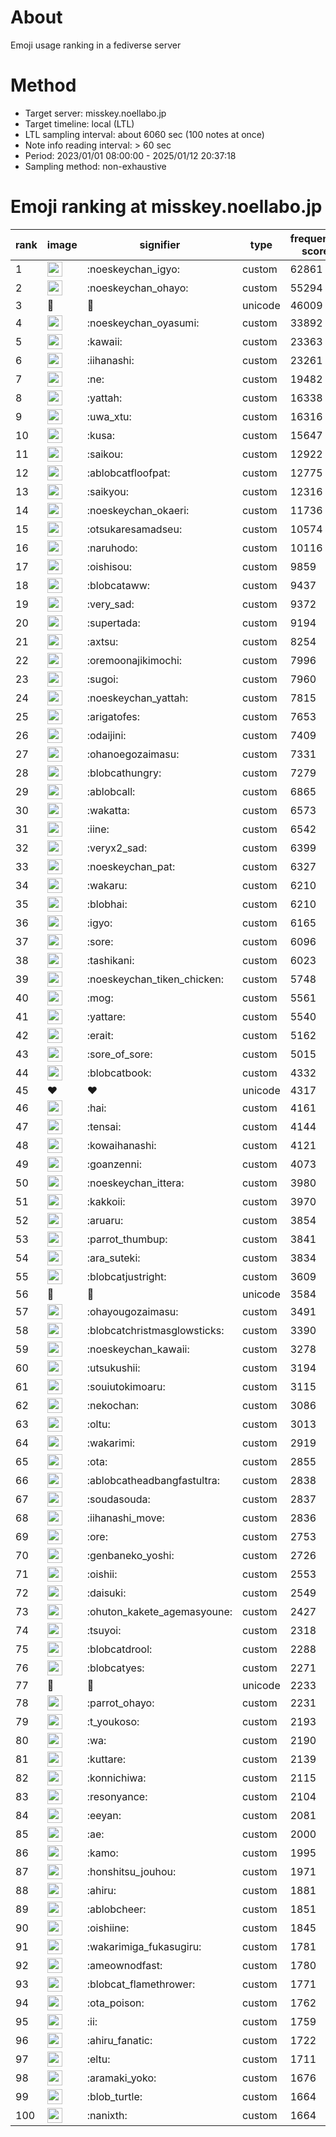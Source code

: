 # About
Emoji usage ranking in a fediverse server

# Method
- Target server: misskey.noellabo.jp
- Target timeline: local (LTL)
- LTL sampling interval: about 6060 sec (100 notes at once)
- Note info reading interval: > 60 sec
- Period: 2023/01/01 08:00:00 - 2025/01/12 20:37:18 
- Sampling method: non-exhaustive

# Emoji ranking at misskey.noellabo.jp

|rank|image|signifier|type|frequency score|
|----|----|----|----|----|
|1|<img height="24" src="https://misskey.noellabo.jp/emoji/noeskeychan_igyo.webp">|:noeskeychan_igyo:|custom|62861|
|2|<img height="24" src="https://misskey.noellabo.jp/emoji/noeskeychan_ohayo.webp">|:noeskeychan_ohayo:|custom|55294|
|3|🎉|🎉|unicode|46009|
|4|<img height="24" src="https://misskey.noellabo.jp/emoji/noeskeychan_oyasumi.webp">|:noeskeychan_oyasumi:|custom|33892|
|5|<img height="24" src="https://misskey.noellabo.jp/emoji/kawaii.webp">|:kawaii:|custom|23363|
|6|<img height="24" src="https://misskey.noellabo.jp/emoji/iihanashi.webp">|:iihanashi:|custom|23261|
|7|<img height="24" src="https://misskey.noellabo.jp/emoji/ne.webp">|:ne:|custom|19482|
|8|<img height="24" src="https://misskey.noellabo.jp/emoji/yattah.webp">|:yattah:|custom|16338|
|9|<img height="24" src="https://misskey.noellabo.jp/emoji/uwa_xtu.webp">|:uwa_xtu:|custom|16316|
|10|<img height="24" src="https://misskey.noellabo.jp/emoji/kusa.webp">|:kusa:|custom|15647|
|11|<img height="24" src="https://misskey.noellabo.jp/emoji/saikou.webp">|:saikou:|custom|12922|
|12|<img height="24" src="https://misskey.noellabo.jp/emoji/ablobcatfloofpat.webp">|:ablobcatfloofpat:|custom|12775|
|13|<img height="24" src="https://misskey.noellabo.jp/emoji/saikyou.webp">|:saikyou:|custom|12316|
|14|<img height="24" src="https://misskey.noellabo.jp/emoji/noeskeychan_okaeri.webp">|:noeskeychan_okaeri:|custom|11736|
|15|<img height="24" src="https://misskey.noellabo.jp/emoji/otsukaresamadseu.webp">|:otsukaresamadseu:|custom|10574|
|16|<img height="24" src="https://misskey.noellabo.jp/emoji/naruhodo.webp">|:naruhodo:|custom|10116|
|17|<img height="24" src="https://misskey.noellabo.jp/emoji/oishisou.webp">|:oishisou:|custom|9859|
|18|<img height="24" src="https://misskey.noellabo.jp/emoji/blobcataww.webp">|:blobcataww:|custom|9437|
|19|<img height="24" src="https://misskey.noellabo.jp/emoji/very_sad.webp">|:very_sad:|custom|9372|
|20|<img height="24" src="https://misskey.noellabo.jp/emoji/supertada.webp">|:supertada:|custom|9194|
|21|<img height="24" src="https://misskey.noellabo.jp/emoji/axtsu.webp">|:axtsu:|custom|8254|
|22|<img height="24" src="https://misskey.noellabo.jp/emoji/oremoonajikimochi.webp">|:oremoonajikimochi:|custom|7996|
|23|<img height="24" src="https://misskey.noellabo.jp/emoji/sugoi.webp">|:sugoi:|custom|7960|
|24|<img height="24" src="https://misskey.noellabo.jp/emoji/noeskeychan_yattah.webp">|:noeskeychan_yattah:|custom|7815|
|25|<img height="24" src="https://misskey.noellabo.jp/emoji/arigatofes.webp">|:arigatofes:|custom|7653|
|26|<img height="24" src="https://misskey.noellabo.jp/emoji/odaijini.webp">|:odaijini:|custom|7409|
|27|<img height="24" src="https://misskey.noellabo.jp/emoji/ohanoegozaimasu.webp">|:ohanoegozaimasu:|custom|7331|
|28|<img height="24" src="https://misskey.noellabo.jp/emoji/blobcathungry.webp">|:blobcathungry:|custom|7279|
|29|<img height="24" src="https://misskey.noellabo.jp/emoji/ablobcall.webp">|:ablobcall:|custom|6865|
|30|<img height="24" src="https://misskey.noellabo.jp/emoji/wakatta.webp">|:wakatta:|custom|6573|
|31|<img height="24" src="https://misskey.noellabo.jp/emoji/iine.webp">|:iine:|custom|6542|
|32|<img height="24" src="https://misskey.noellabo.jp/emoji/veryx2_sad.webp">|:veryx2_sad:|custom|6399|
|33|<img height="24" src="https://misskey.noellabo.jp/emoji/noeskeychan_pat.webp">|:noeskeychan_pat:|custom|6327|
|34|<img height="24" src="https://misskey.noellabo.jp/emoji/wakaru.webp">|:wakaru:|custom|6210|
|35|<img height="24" src="https://misskey.noellabo.jp/emoji/blobhai.webp">|:blobhai:|custom|6210|
|36|<img height="24" src="https://misskey.noellabo.jp/emoji/igyo.webp">|:igyo:|custom|6165|
|37|<img height="24" src="https://misskey.noellabo.jp/emoji/sore.webp">|:sore:|custom|6096|
|38|<img height="24" src="https://misskey.noellabo.jp/emoji/tashikani.webp">|:tashikani:|custom|6023|
|39|<img height="24" src="https://misskey.noellabo.jp/emoji/noeskeychan_tiken_chicken.webp">|:noeskeychan_tiken_chicken:|custom|5748|
|40|<img height="24" src="https://misskey.noellabo.jp/emoji/mog.webp">|:mog:|custom|5561|
|41|<img height="24" src="https://misskey.noellabo.jp/emoji/yattare.webp">|:yattare:|custom|5540|
|42|<img height="24" src="https://misskey.noellabo.jp/emoji/erait.webp">|:erait:|custom|5162|
|43|<img height="24" src="https://misskey.noellabo.jp/emoji/sore_of_sore.webp">|:sore_of_sore:|custom|5015|
|44|<img height="24" src="https://misskey.noellabo.jp/emoji/blobcatbook.webp">|:blobcatbook:|custom|4332|
|45|❤|❤|unicode|4317|
|46|<img height="24" src="https://misskey.noellabo.jp/emoji/hai.webp">|:hai:|custom|4161|
|47|<img height="24" src="https://misskey.noellabo.jp/emoji/tensai.webp">|:tensai:|custom|4144|
|48|<img height="24" src="https://misskey.noellabo.jp/emoji/kowaihanashi.webp">|:kowaihanashi:|custom|4121|
|49|<img height="24" src="https://misskey.noellabo.jp/emoji/goanzenni.webp">|:goanzenni:|custom|4073|
|50|<img height="24" src="https://misskey.noellabo.jp/emoji/noeskeychan_ittera.webp">|:noeskeychan_ittera:|custom|3980|
|51|<img height="24" src="https://misskey.noellabo.jp/emoji/kakkoii.webp">|:kakkoii:|custom|3970|
|52|<img height="24" src="https://misskey.noellabo.jp/emoji/aruaru.webp">|:aruaru:|custom|3854|
|53|<img height="24" src="https://misskey.noellabo.jp/emoji/parrot_thumbup.webp">|:parrot_thumbup:|custom|3841|
|54|<img height="24" src="https://misskey.noellabo.jp/emoji/ara_suteki.webp">|:ara_suteki:|custom|3834|
|55|<img height="24" src="https://misskey.noellabo.jp/emoji/blobcatjustright.webp">|:blobcatjustright:|custom|3609|
|56|🍗|🍗|unicode|3584|
|57|<img height="24" src="https://misskey.noellabo.jp/emoji/ohayougozaimasu.webp">|:ohayougozaimasu:|custom|3491|
|58|<img height="24" src="https://misskey.noellabo.jp/emoji/blobcatchristmasglowsticks.webp">|:blobcatchristmasglowsticks:|custom|3390|
|59|<img height="24" src="https://misskey.noellabo.jp/emoji/noeskeychan_kawaii.webp">|:noeskeychan_kawaii:|custom|3278|
|60|<img height="24" src="https://misskey.noellabo.jp/emoji/utsukushii.webp">|:utsukushii:|custom|3194|
|61|<img height="24" src="https://misskey.noellabo.jp/emoji/souiutokimoaru.webp">|:souiutokimoaru:|custom|3115|
|62|<img height="24" src="https://misskey.noellabo.jp/emoji/nekochan.webp">|:nekochan:|custom|3086|
|63|<img height="24" src="https://misskey.noellabo.jp/emoji/oltu.webp">|:oltu:|custom|3013|
|64|<img height="24" src="https://misskey.noellabo.jp/emoji/wakarimi.webp">|:wakarimi:|custom|2919|
|65|<img height="24" src="https://misskey.noellabo.jp/emoji/ota.webp">|:ota:|custom|2855|
|66|<img height="24" src="https://misskey.noellabo.jp/emoji/ablobcatheadbangfastultra.webp">|:ablobcatheadbangfastultra:|custom|2838|
|67|<img height="24" src="https://misskey.noellabo.jp/emoji/soudasouda.webp">|:soudasouda:|custom|2837|
|68|<img height="24" src="https://misskey.noellabo.jp/emoji/iihanashi_move.webp">|:iihanashi_move:|custom|2836|
|69|<img height="24" src="https://misskey.noellabo.jp/emoji/ore.webp">|:ore:|custom|2753|
|70|<img height="24" src="https://misskey.noellabo.jp/emoji/genbaneko_yoshi.webp">|:genbaneko_yoshi:|custom|2726|
|71|<img height="24" src="https://misskey.noellabo.jp/emoji/oishii.webp">|:oishii:|custom|2553|
|72|<img height="24" src="https://misskey.noellabo.jp/emoji/daisuki.webp">|:daisuki:|custom|2549|
|73|<img height="24" src="https://misskey.noellabo.jp/emoji/ohuton_kakete_agemasyoune.webp">|:ohuton_kakete_agemasyoune:|custom|2427|
|74|<img height="24" src="https://misskey.noellabo.jp/emoji/tsuyoi.webp">|:tsuyoi:|custom|2318|
|75|<img height="24" src="https://misskey.noellabo.jp/emoji/blobcatdrool.webp">|:blobcatdrool:|custom|2288|
|76|<img height="24" src="https://misskey.noellabo.jp/emoji/blobcatyes.webp">|:blobcatyes:|custom|2271|
|77|👀|👀|unicode|2233|
|78|<img height="24" src="https://misskey.noellabo.jp/emoji/parrot_ohayo.webp">|:parrot_ohayo:|custom|2231|
|79|<img height="24" src="https://misskey.noellabo.jp/emoji/t_youkoso.webp">|:t_youkoso:|custom|2193|
|80|<img height="24" src="https://misskey.noellabo.jp/emoji/wa.webp">|:wa:|custom|2190|
|81|<img height="24" src="https://misskey.noellabo.jp/emoji/kuttare.webp">|:kuttare:|custom|2139|
|82|<img height="24" src="https://misskey.noellabo.jp/emoji/konnichiwa.webp">|:konnichiwa:|custom|2115|
|83|<img height="24" src="https://misskey.noellabo.jp/emoji/resonyance.webp">|:resonyance:|custom|2104|
|84|<img height="24" src="https://misskey.noellabo.jp/emoji/eeyan.webp">|:eeyan:|custom|2081|
|85|<img height="24" src="https://misskey.noellabo.jp/emoji/ae.webp">|:ae:|custom|2000|
|86|<img height="24" src="https://misskey.noellabo.jp/emoji/kamo.webp">|:kamo:|custom|1995|
|87|<img height="24" src="https://misskey.noellabo.jp/emoji/honshitsu_jouhou.webp">|:honshitsu_jouhou:|custom|1971|
|88|<img height="24" src="https://misskey.noellabo.jp/emoji/ahiru.webp">|:ahiru:|custom|1881|
|89|<img height="24" src="https://misskey.noellabo.jp/emoji/ablobcheer.webp">|:ablobcheer:|custom|1851|
|90|<img height="24" src="https://misskey.noellabo.jp/emoji/oishiine.webp">|:oishiine:|custom|1845|
|91|<img height="24" src="https://misskey.noellabo.jp/emoji/wakarimiga_fukasugiru.webp">|:wakarimiga_fukasugiru:|custom|1781|
|92|<img height="24" src="https://misskey.noellabo.jp/emoji/ameownodfast.webp">|:ameownodfast:|custom|1780|
|93|<img height="24" src="https://misskey.noellabo.jp/emoji/blobcat_flamethrower.webp">|:blobcat_flamethrower:|custom|1771|
|94|<img height="24" src="https://misskey.noellabo.jp/emoji/ota_poison.webp">|:ota_poison:|custom|1762|
|95|<img height="24" src="https://misskey.noellabo.jp/emoji/ii.webp">|:ii:|custom|1759|
|96|<img height="24" src="https://misskey.noellabo.jp/emoji/ahiru_fanatic.webp">|:ahiru_fanatic:|custom|1722|
|97|<img height="24" src="https://misskey.noellabo.jp/emoji/eltu.webp">|:eltu:|custom|1711|
|98|<img height="24" src="https://misskey.noellabo.jp/emoji/aramaki_yoko.webp">|:aramaki_yoko:|custom|1676|
|99|<img height="24" src="https://misskey.noellabo.jp/emoji/blob_turtle.webp">|:blob_turtle:|custom|1664|
|100|<img height="24" src="https://misskey.noellabo.jp/emoji/nanixth.webp">|:nanixth:|custom|1664|
